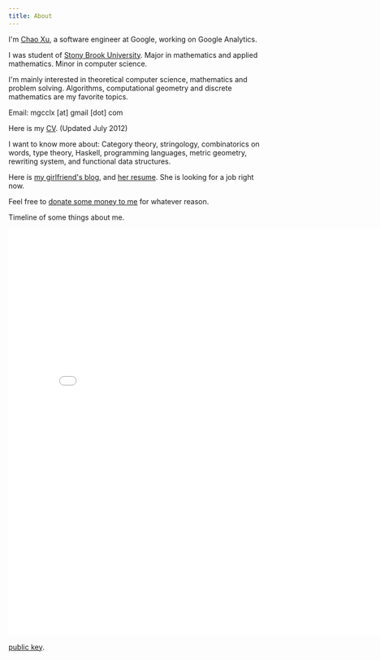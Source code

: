```yaml
---
title: About
---
```


I'm [Chao Xu](https://www.facebook.com/chao.xu), a software engineer at Google, working on Google Analytics.

I was student of [Stony Brook University](http://www.stonybrook.edu). Major in mathematics and applied mathematics. Minor in computer science. 

I'm mainly interested in theoretical computer science, mathematics and problem solving. Algorithms, computational geometry and discrete mathematics are my favorite topics.

Email: mgcclx [at] gmail [dot] com

Here is my [CV](/files/cv.pdf). (Updated July 2012)

I want to know more about:
Category theory, stringology, combinatorics on words, type theory, Haskell, programming languages, metric geometry, rewriting system, and functional data structures. 

Here is [my girlfriend's blog](http://codesandmaze.tumblr.com/), and [her resume](http://codesandmaze.tumblr.com/resume). She is looking for a job right now.

Feel free to [donate some money to me](http://www.pledgie.com/campaigns/19986) for whatever reason.

Timeline of some things about me.

<iframe src="/timeline.html" width="800px" height="800px" frameborder="0" scrolling="no" marginwidth="0px" marginheight="0px"></iframe>

[public key](/files/id_rsa.pub).